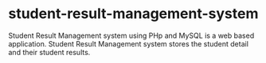 # student-result-management-system
Student Result Management system using PHp and MySQL is a web based application. Student Result Management system stores the student detail and their student results.
